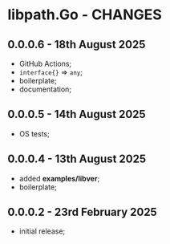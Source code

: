 # **libpath.Go** - CHANGES <!-- omit in toc -->


## 0.0.0.6 - 18th August 2025

* GitHub Actions;
* `interface{}` => `any`;
* boilerplate;
* documentation;


## 0.0.0.5 - 14th August 2025

* OS tests;


## 0.0.0.4 - 13th August 2025

* added **examples/libver**;
* boilerplate;


## 0.0.0.2 - 23rd February 2025

* initial release;


<!-- ########################### end of file ########################### -->


